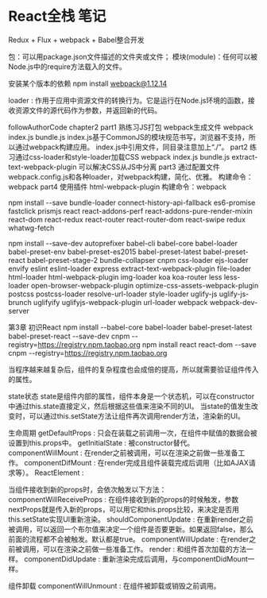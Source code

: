# React全栈 笔记

Redux + Flux + webpack + Babel整合开发

包：可以用package.json文件描述的文件夹或文件；
模块(module)：任何可以被Node.js中的require方法载入的文件。

安装某个版本的依赖
npm install webpack@1.12.14

loader : 作用于应用中资源文件的转换行为。它是运行在Node.js环境的函数，接收资源文件的源代码作为参数，并返回新的代码。



followAuthorCode
    chapter2
        part1
            熟练习JS打包
            webpack生成文件 webpack index.js bundle.js
            index.js基于CommonJS的模块规范书写，浏览器不支持，所以通过webpack构建应用。
            index.js中引用文件，同目录注意加上“./”。
        part2
            练习通过css-loader和style-loader加载CSS
            webpack index.js bundle.js
            extract-text-webpack-plugin 可以解决CSS从JS中分离
        part3
            通过配置文件webpack.config.js和各种loader，对webpack构建，简化、优雅。
            构建命令：webpack
        part4
            使用插件 html-webpack-plugin
            构建命令：webpack

npm install --save bundle-loader connect-history-api-fallback es6-promise fastclick prismjs react react-addons-perf react-addons-pure-render-mixin react-dom react-redux react-router react-router-dom react-swipe redux whatwg-fetch

npm install --save-dev autoprefixer babel-cli babel-core babel-loader babel-preset-env babel-preset-es2015 babel-preset-latest babel-preset-react babel-preset-stage-2 bundle-collapser cnpm css-loader ejs-loader envify eslint eslint-loader express extract-text-webpack-plugin file-loader html-loader html-webpack-plugin img-loader koa koa-router less less-loader open-browser-webpack-plugin optimize-css-assets-webpack-plugin postcss postcss-loader resolve-url-loader style-loader uglify-js uglify-js-brunch uglifyify uglifyjs-webpack-plugin url-loader webpack webpack-dev-server


第3章 初识React
    npm install --babel-core babel-loader babel-preset-latest babel-preset-react --save-dev cnpm --registry=https://registry.npm.taobao.org
    npm install react react-dom --save cnpm --registry=https://registry.npm.taobao.org

当程序越来越复杂后，组件的复杂程度也会成倍的提高，所以就需要验证组件传入的属性。

state状态
    state是组件内部的属性，组件本身是一个状态机，可以在constructor中通过this.state直接定义，然后根据这些值来渲染不同的UI。
    当state的值发生改变时，可以通过this.setState方法让组件再次调用render方法，渲染新的UI。


生命周期
getDefaultProps : 只会在装载之前调用一次，在组件中赋值的数据会被设置到this.props中。
getInitialState : 被constructor替代。
componentWillMount : 在render之前被调用，可以在渲染之前做一些准备工作。
componentDifMount : 在render完成且组件装载完成后调用（比如AJAX请求等）。
ReactElement :

当组件接收到新的props时，会依次触发以下方法：
componentWillReceiveProps : 在组件接收到新的props的时候触发，参数nextProps就是传入新的props，可以用它和this.props比较，来决定是否用this.setState实现UI重新渲染。
shouldComponentUpdate : 在重新render之前被调用，可以返回一个布尔值来决定一个组件是否要更新。如果返回false，那么前面的流程都不会被触发。默认都是true。
componentWillUpdate : 在render之前被调用，可以在渲染之前做一些准备工作。
render : 和组件首次加载的方法一样。
componentDidUpdate : 重新渲染完成后调用，与componentDidMount一样。

组件卸载
componentWillUnmount : 在组件被卸载或销毁之前调用。











